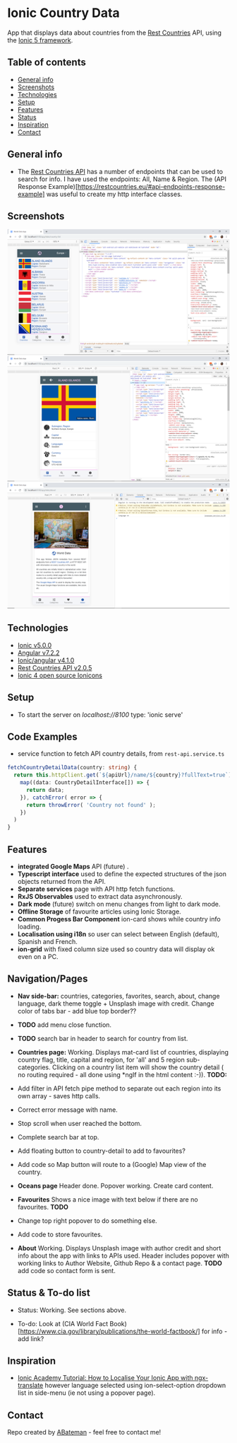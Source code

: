 # Ionic Country Data

App that displays data about countries from the [Rest Countries](https://restcountries.eu/) API, using the [Ionic 5 framework](https://ionicframework.com/docs).

## Table of contents

* [General info](#general-info)
* [Screenshots](#screenshots)
* [Technologies](#technologies)
* [Setup](#setup)
* [Features](#features)
* [Status](#status)
* [Inspiration](#inspiration)
* [Contact](#contact)

## General info

* The [Rest Countries API](https://restcountries.eu/) has a number of endpoints that can be used to search for info. I have used the endpoints: All, Name & Region. The (API Response Example)[https://restcountries.eu/#api-endpoints-response-example] was useful to create my http interface classes.

## Screenshots

![Ionic page](./img/country-list.png)
![Ionic page](./img/country-detail.png)
![Ionic page](./img/about.png)

## Technologies

* [Ionic v5.0.0](https://ionicframework.com/)
* [Angular v7.2.2](https://angular.io/)
* [Ionic/angular v4.1.0](https://www.npmjs.com/package/@ionic/angular)
* [Rest Countries API v2.0.5](https://restcountries.eu/)
* [Ionic 4 open source Ionicons](https://ionicons.com/)

## Setup

* To start the server on _localhost://8100_ type: 'ionic serve'

## Code Examples

* service function to fetch API country details, from `rest-api.service.ts`

```typescript
fetchCountryDetailData(country: string) {
  return this.httpClient.get(`${apiUrl}/name/${country}?fullText=true`).pipe(
    map((data: CountryDetailInterface[]) => {
      return data;
    }), catchError( error => {
      return throwError( 'Country not found' );
    })  
  )
}
```

## Features

* **integrated Google Maps** API (future) .
* **Typescript interface** used to define the expected structures of the json objects returned from the API.
* **Separate services** page with API http fetch functions.
* **RxJS Observables** used to extract data asynchronously.
* **Dark mode** (future) switch on menu changes from light to dark mode.
* **Offline Storage** of favourite articles using Ionic Storage.
* **Common Progess Bar Component** ion-card shows while country info loading.
* **Localisation using i18n** so user can select between English (default), Spanish and French.
* **ion-grid** with fixed column size used so country data will display ok even on a PC.

## Navigation/Pages

* **Nav side-bar:** countries, categories, favorites, search, about, change language, dark theme toggle + Unsplash image with credit. Change color of tabs bar - add blue top border??
* **TODO** add menu close function.
* **TODO** search bar in header to search for country from list.

* **Countries page:** Working. Displays mat-card list of countries, displaying country flag, title, capital and region, for 'all' and 5 region sub-categories. Clicking on a country list item will show the country detail ( no routing required - all done using *ngIf in the html content :-)).
**TODO:** 
* Add filter in API fetch pipe method to separate out each region into its own array - saves http calls. 
* Correct error message with name.
* Stop scroll when user reached the bottom. 
* Complete search bar at top. 
* Add floating button to country-detail to add to favourites?
* Add code so Map button will route to a (Google) Map view of the country.

* **Oceans page** Header done. Popover working. Create card content. 

* **Favourites** Shows a nice image with text below if there are no favourites. 
**TODO**
* Change top right popover to do something else.
* Add code to store favourites.

* **About** Working. Displays Unsplash image with author credit and short info about the app with links to APIs used. Header includes popover with working links to Author Website, Github Repo & a contact page. 
**TODO** add code so contact form is sent.

## Status & To-do list

* Status: Working. See sections above.

* To-do: Look at (CIA World Fact Book)[https://www.cia.gov/library/publications/the-world-factbook/] for info -  add link?

## Inspiration

* [Ionic Academy Tutorial: How to Localise Your Ionic App with ngx-translate](https://ionicacademy.com/localise-ionic-ngx-translate/) however language selected using ion-select-option dropdown list in side-menu (ie not using a popover page).

## Contact

Repo created by [ABateman](https://www.andrewbateman.org) - feel free to contact me!
